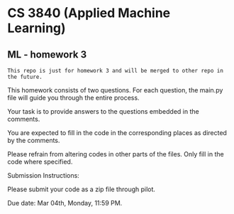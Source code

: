 # CS 3840 (Applied Machine Learning)

## ML - homework 3

```This repo is just for homework 3 and will be merged to other repo in the future.```

This homework consists of two questions. For each question, the main.py file will guide you through the entire process.

Your task is to provide answers to the questions embedded in the comments.

You are expected to fill in the code in the corresponding places as directed by the comments.

Please refrain from altering codes in other parts of the files. Only fill in the code where specified.

Submission Instructions:

Please submit your code as a zip file through pilot.

Due date: Mar 04th, Monday, 11:59 PM.
